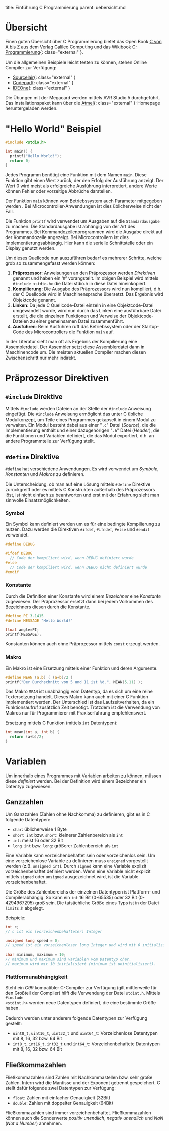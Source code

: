 title: Einführung C Programmierung
parent: uebersicht.md

# Übersicht
Einen guten Übersicht über C Programmierung bietet das Open Book [C von A bis Z](http://openbook.rheinwerk-verlag.de/c_von_a_bis_z/) aus dem Verlag Galileo Computing und das Wikibook [C-Programmierung](https://de.wikibooks.org/wiki/C-Programmierung){: class="external" }.

Um die allgemeinen Beispiele leicht testen zu können, stehen Online Compiler zur Verfügung:

* [Sourcelair](https://www.sourcelair.com/home){: class="external" }
* [Codepad](http://codepad.org){: class="external" }
* [IDEOne](http://www.ideone.com){: class="external" }

Die Übungen mit der Megacard werden mittels AVR Studio 5 durchgeführt. Das Installationspaket kann über die [Atmel](http://www.atmel.com/Images/as5installer-full-5.0.1223.exe){: class="external" }-Homepage heruntergeladen werden.

# "Hello World" Beispiel

```c
#include <stdio.h>

int main() {
  printf("Hello World!");
  return 0;
}
```

Jedes Programm benötigt eine Funktion mit dem Namen <code>main</code>. Diese Funktion gibt einen Wert zurück, der den Erfolg der Ausführung anzeigt. Der Wert 0 wird meist als erfolgreiche Ausführung interpretiert, andere Werte können Fehler oder vorzeitige Abbrüche darstellen.

Der Funktion <code>main</code> können vom Betriebssystem auch Parameter mitgegeben werden . Bei Microcontroller-Anwendungen ist dies üblicherweise nicht der Fall.

Die Funktion <code>printf</code> wird verwendet um Ausgaben auf die <code>Standardausgabe</code> zu machen. Die Standardausgabe ist abhängig von der Art des Programmes. Bei Kommandozeilenprogrammen wird die Ausgabe direkt auf der Kommandozeile angezeigt. Bei Microcontrollern ist dies Implementierungsabhängig. Hier kann die serielle Schnittstelle oder ein Display genutzt werden.

Um dieses Quellcode nun auszuführen bedarf es mehrerer Schritte, welche grob so zusammengefasst werden können:

1. **Präprozessor**: Anweisungen an den Präprozessor werden *Direktiven* genannt und haben ein '#' vorangstellt. Im obigen Beispiel wird mittels <code>#include <stdio.h></code> die Datei stdio.h in diese Datei hineinkopiert.
2. **Kompilierung**: Die Ausgabe des Präprozessors wird nun kompiliert, d.h. der C Quellcode wird in Maschinensprache übersetzt. Das Ergebnis wird Objektcode genannt.
3. **Linken**: Da jede C Quellcode-Datei einzeln in eine Objektcode-Datei umgewandelt wurde, wird nun durch das Linken eine ausführbare Datei erstellt, die die einzelnen Funktionen und Verweise der Objektcode-Dateien zu einer gemeinsamen Datei zusammenführt.
4. **Ausführen**: Beim Ausführen ruft das Betriebssystem oder der Startup-Code des Microcontrollers die Funktion <code>main</code> auf.

In der Literatur sieht man oft als Ergebnis der Kompilierung eine Assemblerdatei. Der Assembler setzt diese Assemblerdatei dann in Maschinencode um. Die meisten aktuellen Compiler machen diesen Zwischenschritt nur mehr indirekt.

# Präprozessor Direktiven
## <code>#include</code> Direktive
Mittels <code>#include</code> werden Dateien an der Stelle der <code>#include</code> Anweisung eingefügt. Die <code>#include</code> Anweisung ermöglicht das unter C übliche Modulkonzept, um Teile eines Programmes gekapselt in einem Modul zu verwalten. Ein Modul besteht dabei aus einer "<code>.c</code>" Datei (*Source*), die die Implementierung enthält und einer dazugehörigen "<code>.h</code>" Datei (*Header*), die die Funktionen und Variablen definiert, die das Modul exportiert, d.h. an andere Programmteile zur Verfügung stellt.

## <code>#define</code> Direktive
<code>#define</code> hat verschiedene Anwendungen. Es wird verwendet um *Symbole*, *Konstanten* und *Makros* zu definieren.

Die Unterscheidung, ob man auf eine Lösung mittels <code>#define</code> Direktive zurückgreift oder es mittels C Konstrukten außerhalb des Präprozessors löst, ist nicht einfach zu beantworten und erst mit der Erfahrung sieht man sinnvolle Einsatzmöglichkeiten.

### Symbol
Ein Symbol kann definiert werden um es für eine bedingte Kompilierung zu nutzen. Dazu werden die Direktiven <code>#ifdef</code>, <code>#ifndef</code>, <code>#else</code> und <code>#endif</code> verwendet.

```c
#define DEBUG

#ifdef DEBUG
  // Code der kompiliert wird, wenn DEBUG definiert wurde
#else
  // Code der kompiliert wird, wenn DEBUG nicht definiert wurde
#endif
```

### Konstante
Durch die Definition einer Konstante wird einem *Bezeichner* eine *Konstante* zugewiesen. Der Präprozessor ersetzt dann bei jedem Vorkommen des Bezeichners diesen durch die Konstante.

```c
#define PI 3.1415
#define MESSAGE "Hello World!"

float angle=PI;
printf(MESSAGE);
```

Konstanten können auch ohne Präprozessor mittels <code>const</code> erzeugt werden.

### Makro
Ein Makro ist eine Ersetzung mittels einer Funktion und deren Argumente.

```c
#define MEAN (a,b) ( (a+b)/2 )
printf("Der Durchschnitt von 5 und 11 ist %d.", MEAN(5,11) );
```

Das Makro <code>MEAN</code> ist unabhängig vom Datentyp, da es sich um eine reine Textersetzung handelt. Dieses Makro kann auch mit einer C Funktion implementiert werden. Der Unterschied ist das Laufzeitverhalten, da ein Funktionsaufruf zusätzlich Zeit benötigt. Trotzdem ist die Verwendung von Makros nur für Programmierer mit Praxiserfahrung empfehlenswert.

Ersetzung mittels C Funktion (mittels <code>int</code> Datentypen):

```c
int mean(int a, int b) {
  return (a+b)/2;
}
```

# Variablen
Um innerhalb eines Programmes mit Variablen arbeiten zu können, müssen diese *definiert* werden. Bei der Definition wird einem Bezeichner ein Datentyp zugewiesen.

## Ganzzahlen
Um Ganzzahlen (Zahlen ohne Nachkomma) zu definieren, gibt es in C folgende Datentypen:

* <code>char</code>: üblicherweise 1 Byte
* <code>short int</code> bzw. <code>short</code>: kleinerer Zahlenbereich als <code>int</code>
* <code>int</code>: meist 16 oder 32 Bit
* <code>long int</code> bzw. <code>long</code>: größerer Zahlenbereich als <code>int</code>

Eine Variable kann vorzeichenbehaftet sein oder vorzeichenlos sein. Um eine vorzeichenlose Variable zu definieren muss <code>unsigned</code> vorgestellt werden (z.B. <code>unsigned int</code>). Durch <code>signed</code> kann eine Variable explizit vorzeichenbehaftet definiert werden. Wenn eine Variable nicht explizit mittels <code>signed</code> oder <code>unsigned</code> ausgezeichnet wird, ist die Variable vorzeichenbehaftet.

Die Größe des Zahlenbereichs der einzelnen Datentypen ist Plattform- und Compilerabhängig. So kann ein <code>int</code> 16 Bit (0-65535) oder 32 Bit (0-4294967295) groß sein. Die tatsächliche Größe eines Typs ist in der Datei <code>limits.h</code> abgelegt.

Beispiele:

```c
int c;
// c ist ein (vorzeichenbehafteter) Integer

unsigned long speed = 0;
// speed ist ein vorzeichenloser long Integer und wird mit 0 initialisiert.

char minimum, maximum = 10;
// minimum und maximum sind Variablen vom Datentyp char.
// maximum wird mit 10 initialisiert (minimum ist uninitialisiert).
```

### Plattformunabhängigkeit
Steht ein *C99* kompatibler C-Compiler zur Verfügung (gilt mittlerweile für den Großteil der Compiler) hilft die Verwendung der Datei <code>stdint.h</code>. Mittels <code>#include <stdint.h></code> werden neue Datentypen definiert, die eine bestimmte Größe haben.

Dadurch werden unter anderem folgende Datentypen zur Verfügung gestellt:

* <code>uint8_t</code>, <code>uint16_t</code>, <code>uint32_t</code> und <code>uint64_t</code>: Vorzeichenlose Datentypen mit 8, 16, 32 bzw. 64 Bit
* <code>int8_t</code>, <code>int16_t</code>, <code>int32_t</code> und <code>int64_t</code>: Vorzeichenbehaftete Datentypen mit 8, 16, 32 bzw. 64 Bit

## Fließkommazahlen
Fließkommazahlen sind Zahlen mit Nachkommastellen bzw. sehr große Zahlen. Intern wird die Mantisse und der Exponent getrennt gespeichert. C stellt dafür folgende zwei Datentypen zur Verfügung:

* <code>float</code>: Zahlen mit einfacher Genauigkeit (32Bit)
* <code>double</code>: Zahlen mit doppelter Genauigkeit (64Bit)

Fließkommazahlen sind immer vorzeichenbehaftet. Fließkommazahlen können auch die Sonderwerte *positiv unendlich*, *negativ unendlich* und *NaN* (*Not a Number*) annehmen.
